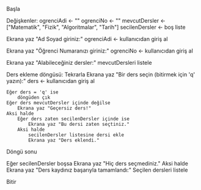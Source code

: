 Başla

Değişkenler:
    ogrenciAdi ← ""
    ogrenciNo ← ""
    mevcutDersler ← ["Matematik", "Fizik", "Algoritmalar", "Tarih"]
    secilenDersler ← boş liste

Ekrana yaz "Ad Soyad giriniz:"
ogrenciAdi ← kullanıcıdan giriş al

Ekrana yaz "Öğrenci Numaranızı giriniz:"
ogrenciNo ← kullanıcıdan giriş al

Ekrana yaz "Alabileceğiniz dersler:"
mevcutDersleri listele

Ders ekleme döngüsü:
Tekrarla
    Ekrana yaz "Bir ders seçin (bitirmek için 'q' yazın):"
    ders ← kullanıcıdan giriş al

    Eğer ders = 'q' ise
        döngüden çık
    Eğer ders mevcutDersler içinde değilse
        Ekrana yaz "Geçersiz ders!"
    Aksi halde
        Eğer ders zaten secilenDersler içinde ise
            Ekrana yaz "Bu dersi zaten seçtiniz."
        Aksi halde
            secilenDersler listesine dersi ekle
            Ekrana yaz "Ders eklendi."

Döngü sonu

Eğer secilenDersler boşsa
    Ekrana yaz "Hiç ders seçmediniz."
Aksi halde
    Ekrana yaz "Ders kaydınız başarıyla tamamlandı:"
    Seçilen dersleri listele

Bitir
